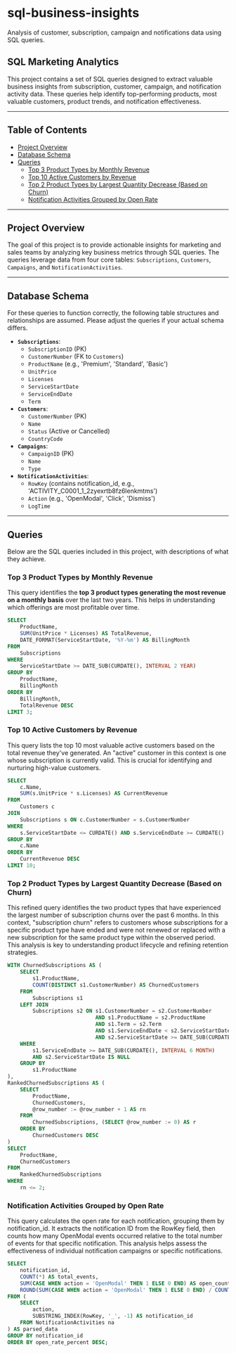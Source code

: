 # sql-business-insights

Analysis of customer, subscription, campaign and notifications data using SQL queries.

## SQL Marketing Analytics

This project contains a set of SQL queries designed to extract valuable business insights from subscription, customer, campaign, and notification activity data. These queries help identify top-performing products, most valuable customers, product trends, and notification effectiveness.

---

## Table of Contents

* [Project Overview](#project-overview)
* [Database Schema](#database-schema)
* [Queries](#queries)
    * [Top 3 Product Types by Monthly Revenue](#top-3-product-types-by-monthly-revenue)
    * [Top 10 Active Customers by Revenue](#top-10-active-customers-by-revenue)
    * [Top 2 Product Types by Largest Quantity Decrease (Based on Churn)](#top-2-product-types-by-largest-quantity-decrease-based-on-churn)
    * [Notification Activities Grouped by Open Rate](#notification-activities-grouped-by-open-rate)


---

## Project Overview

The goal of this project is to provide actionable insights for marketing and sales teams by analyzing key business metrics through SQL queries. The queries leverage data from four core tables: `Subscriptions`, `Customers`, `Campaigns`, and `NotificationActivities`.

---

## Database Schema

For these queries to function correctly, the following table structures and relationships are assumed. Please adjust the queries if your actual schema differs.

* **`Subscriptions`**:
    * `SubscriptionID` (PK)
    * `CustomerNumber` (FK to `Customers`)
    * `ProductName` (e.g., 'Premium', 'Standard', 'Basic')
    * `UnitPrice`
    * `Licenses`
    * `ServiceStartDate`
    * `ServiceEndDate`
    * `Term`
* **`Customers`**:
    * `CustomerNumber` (PK)
    * `Name`
    * `Status` (Active or Cancelled)
    * `CountryCode`
* **`Campaigns`**:
    * `CampaignID` (PK)
    * `Name`
    * `Type`
* **`NotificationActivities`**:
    * `RowKey` (contains notification_id, e.g., 'ACTIVITY_C0001_1_2zyexrtb8fz6lenkmtms')
    * `Action` (e.g., 'OpenModal', 'Click', 'Dismiss')
    * `LogTime`

---

## Queries

Below are the SQL queries included in this project, with descriptions of what they achieve.

### Top 3 Product Types by Monthly Revenue

This query identifies the **top 3 product types generating the most revenue on a monthly basis** over the last two years. This helps in understanding which offerings are most profitable over time.

```SQL
SELECT
    ProductName,
    SUM(UnitPrice * Licenses) AS TotalRevenue,
    DATE_FORMAT(ServiceStartDate, '%Y-%m') AS BillingMonth
FROM
    Subscriptions
WHERE
    ServiceStartDate >= DATE_SUB(CURDATE(), INTERVAL 2 YEAR)
GROUP BY
    ProductName,
    BillingMonth
ORDER BY
    BillingMonth,
    TotalRevenue DESC
LIMIT 3;
```

### Top 10 Active Customers by Revenue

This query lists the top 10 most valuable active customers based on the total revenue they've generated. An "active" customer in this context is one whose subscription is currently valid. This is crucial for identifying and nurturing high-value customers.

```SQL
SELECT
    c.Name,
    SUM(s.UnitPrice * s.Licenses) AS CurrentRevenue
FROM
    Customers c
JOIN
    Subscriptions s ON c.CustomerNumber = s.CustomerNumber
WHERE
    s.ServiceStartDate <= CURDATE() AND s.ServiceEndDate >= CURDATE()
GROUP BY
    c.Name
ORDER BY
    CurrentRevenue DESC
LIMIT 10;
```

### Top 2 Product Types by Largest Quantity Decrease (Based on Churn)

This refined query identifies the two product types that have experienced the largest number of subscription churns over the past 6 months. In this context, "subscription churn" refers to customers whose subscriptions for a specific product type have ended and were not renewed or replaced with a new subscription for the same product type within the observed period. This analysis is key to understanding product lifecycle and refining retention strategies.

```SQL
WITH ChurnedSubscriptions AS (
    SELECT
        s1.ProductName,
        COUNT(DISTINCT s1.CustomerNumber) AS ChurnedCustomers
    FROM
        Subscriptions s1
    LEFT JOIN
        Subscriptions s2 ON s1.CustomerNumber = s2.CustomerNumber
                            AND s1.ProductName = s2.ProductName
                            AND s1.Term = s2.Term
                            AND s1.ServiceEndDate < s2.ServiceStartDate
                            AND s2.ServiceStartDate >= DATE_SUB(CURDATE(), INTERVAL 6 MONTH)
    WHERE
        s1.ServiceEndDate >= DATE_SUB(CURDATE(), INTERVAL 6 MONTH)
        AND s2.ServiceStartDate IS NULL
    GROUP BY
        s1.ProductName
),
RankedChurnedSubscriptions AS (
    SELECT
        ProductName,
        ChurnedCustomers,
        @row_number := @row_number + 1 AS rn
    FROM
        ChurnedSubscriptions, (SELECT @row_number := 0) AS r
    ORDER BY
        ChurnedCustomers DESC
)
SELECT
    ProductName,
    ChurnedCustomers
FROM
    RankedChurnedSubscriptions
WHERE
    rn <= 2;
```

### Notification Activities Grouped by Open Rate

This query calculates the open rate for each notification, grouping them by notification_id. It extracts the notification ID from the RowKey field, then counts how many OpenModal events occurred relative to the total number of events for that specific notification. This analysis helps assess the effectiveness of individual notification campaigns or specific notifications.

```SQL
SELECT
    notification_id,
    COUNT(*) AS total_events,
    SUM(CASE WHEN action = 'OpenModal' THEN 1 ELSE 0 END) AS open_count,
    ROUND(SUM(CASE WHEN action = 'OpenModal' THEN 1 ELSE 0 END) / COUNT(*) * 100, 2) AS open_rate_percent
FROM (
    SELECT
        action,
        SUBSTRING_INDEX(RowKey, '_', -1) AS notification_id
    FROM NotificationActivities na
) AS parsed_data
GROUP BY notification_id
ORDER BY open_rate_percent DESC;
```
